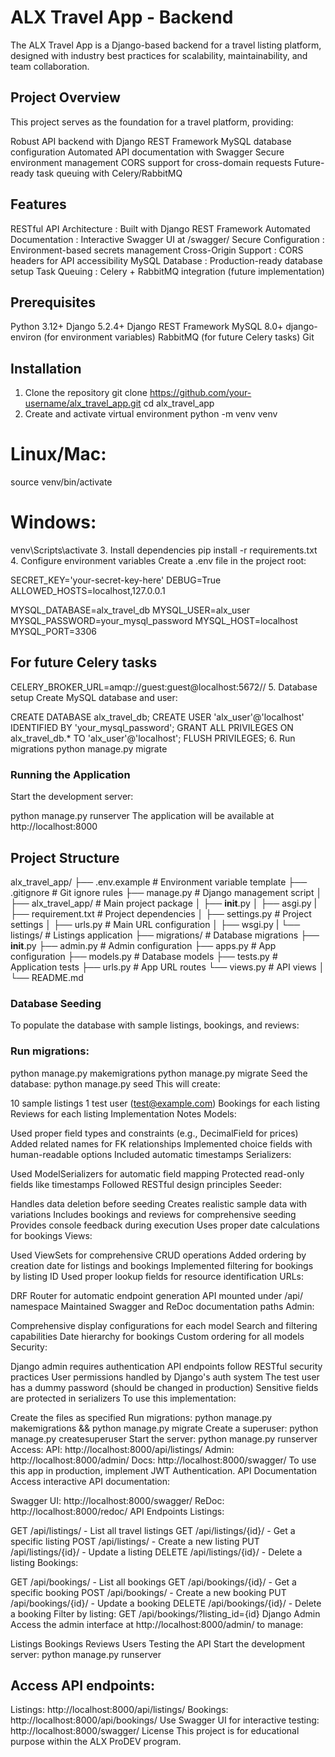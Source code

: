 # ALX Travel App - Backend
The ALX Travel App is a Django-based backend for a travel listing platform, designed with industry best practices for scalability, maintainability, and team collaboration.

## Project Overview
This project serves as the foundation for a travel platform, providing:

Robust API backend with Django REST Framework
MySQL database configuration
Automated API documentation with Swagger
Secure environment management
CORS support for cross-domain requests
Future-ready task queuing with Celery/RabbitMQ
## Features
RESTful API Architecture : Built with Django REST Framework
Automated Documentation : Interactive Swagger UI at /swagger/
Secure Configuration : Environment-based secrets management
Cross-Origin Support : CORS headers for API accessibility
MySQL Database : Production-ready database setup
Task Queuing : Celery + RabbitMQ integration (future implementation)
## Prerequisites
Python 3.12+
Django 5.2.4+
Django REST Framework
MySQL 8.0+
django-environ (for environment variables)
RabbitMQ (for future Celery tasks)
Git
## Installation
1. Clone the repository
git clone https://github.com/your-username/alx_travel_app.git
cd alx_travel_app
2. Create and activate virtual environment
python -m venv venv
# Linux/Mac:
source venv/bin/activate
# Windows:
venv\Scripts\activate
3. Install dependencies
pip install -r requirements.txt
4. Configure environment variables
Create a .env file in the project root:

SECRET_KEY='your-secret-key-here'
DEBUG=True
ALLOWED_HOSTS=localhost,127.0.0.1

MYSQL_DATABASE=alx_travel_db
MYSQL_USER=alx_user
MYSQL_PASSWORD=your_mysql_password
MYSQL_HOST=localhost
MYSQL_PORT=3306

## For future Celery tasks
CELERY_BROKER_URL=amqp://guest:guest@localhost:5672//
5. Database setup
Create MySQL database and user:

CREATE DATABASE alx_travel_db;
CREATE USER 'alx_user'@'localhost' IDENTIFIED BY 'your_mysql_password';
GRANT ALL PRIVILEGES ON alx_travel_db.* TO 'alx_user'@'localhost';
FLUSH PRIVILEGES;
6. Run migrations
python manage.py migrate
### Running the Application
Start the development server:

python manage.py runserver
The application will be available at http://localhost:8000

## Project Structure
alx_travel_app/
├── .env.example                 # Environment variable template
├── .gitignore                   # Git ignore rules
├── manage.py                    # Django management script
│
├── alx_travel_app/              # Main project package
│   ├── __init__.py
│   ├── asgi.py
|   ├── requirement.txt          # Project dependencies
│   ├── settings.py              # Project settings
│   ├── urls.py                  # Main URL configuration
│   ├── wsgi.py
|   └── listings/                # Listings application
        ├── migrations/          # Database migrations
        ├── __init__.py
        ├── admin.py             # Admin configuration
        ├── apps.py              # App configuration
        ├── models.py            # Database models
        ├── tests.py             # Application tests
        ├── urls.py              # App URL routes
        └── views.py             # API views
│   └── README.md

### Database Seeding
To populate the database with sample listings, bookings, and reviews:

### Run migrations:
python manage.py makemigrations
python manage.py migrate
Seed the database:
python manage.py seed
This will create:

10 sample listings
1 test user (test@example.com)
Bookings for each listing
Reviews for each listing
Implementation Notes
Models:

Used proper field types and constraints (e.g., DecimalField for prices)
Added related names for FK relationships
Implemented choice fields with human-readable options
Included automatic timestamps
Serializers:

Used ModelSerializers for automatic field mapping
Protected read-only fields like timestamps
Followed RESTful design principles
Seeder:

Handles data deletion before seeding
Creates realistic sample data with variations
Includes bookings and reviews for comprehensive seeding
Provides console feedback during execution
Uses proper date calculations for bookings
Views:

Used ViewSets for comprehensive CRUD operations
Added ordering by creation date for listings and bookings
Implemented filtering for bookings by listing ID
Used proper lookup fields for resource identification
URLs:

DRF Router for automatic endpoint generation
API mounted under /api/ namespace
Maintained Swagger and ReDoc documentation paths
Admin:

Comprehensive display configurations for each model
Search and filtering capabilities
Date hierarchy for bookings
Custom ordering for all models
Security:

Django admin requires authentication
API endpoints follow RESTful security practices
User permissions handled by Django's auth system
The test user has a dummy password (should be changed in production)
Sensitive fields are protected in serializers
To use this implementation:

Create the files as specified
Run migrations: python manage.py makemigrations && python manage.py migrate
Create a superuser: python manage.py createsuperuser
Start the server: python manage.py runserver
Access:
API: http://localhost:8000/api/listings/
Admin: http://localhost:8000/admin/
Docs: http://localhost:8000/swagger/
To use this app in production, implement JWT Authentication.
API Documentation
Access interactive API documentation:

Swagger UI: http://localhost:8000/swagger/
ReDoc: http://localhost:8000/redoc/
API Endpoints
Listings:

GET /api/listings/ - List all travel listings
GET /api/listings/{id}/ - Get a specific listing
POST /api/listings/ - Create a new listing
PUT /api/listings/{id}/ - Update a listing
DELETE /api/listings/{id}/ - Delete a listing
Bookings:

GET /api/bookings/ - List all bookings
GET /api/bookings/{id}/ - Get a specific booking
POST /api/bookings/ - Create a new booking
PUT /api/bookings/{id}/ - Update a booking
DELETE /api/bookings/{id}/ - Delete a booking
Filter by listing: GET /api/bookings/?listing_id={id}
Django Admin
Access the admin interface at http://localhost:8000/admin/ to manage:

Listings
Bookings
Reviews
Users
Testing the API
Start the development server:
python manage.py runserver
## Access API endpoints:
Listings: http://localhost:8000/api/listings/
Bookings: http://localhost:8000/api/bookings/
Use Swagger UI for interactive testing: http://localhost:8000/swagger/
License
This project is for educational purpose within the ALX ProDEV program.
